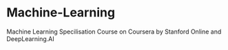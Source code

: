 # Machine-Learning
Machine Learning Specilisation Course on Coursera by Stanford Online and DeepLearning.AI
